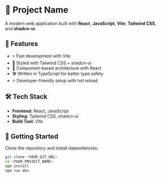 # 🚀 Project Name

A modern web application built with **React**, **JavaScript**, **Vite**, **Tailwind CSS**, and **shadcn-ui**.  

## 📌 Features
- ⚡ Fast development with Vite  
- 🎨 Styled with Tailwind CSS + shadcn-ui  
- 🧩 Component-based architecture with React  
- 🛠️ Written in TypeScript for better type safety  
- 🔥 Developer-friendly setup with hot reload  

## 🛠️ Tech Stack
- **Frontend:** React, JavaScript  
- **Styling:** Tailwind CSS, shadcn-ui  
- **Build Tool:** Vite  

## 🚀 Getting Started

Clone the repository and install dependencies:  

```sh
git clone <YOUR_GIT_URL>
cd <YOUR_PROJECT_NAME>
npm install
npm run dev
